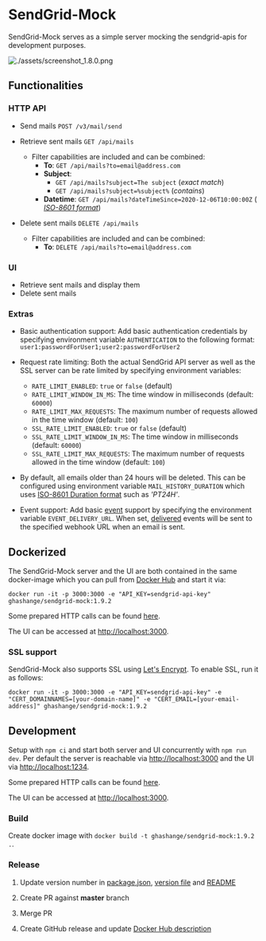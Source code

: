 # SendGrid-Mock

SendGrid-Mock serves as a simple server mocking the sendgrid-apis for development purposes.

![./assets/screenshot_1.8.0.png](./assets/screenshot_1.8.0.png)

## Functionalities

### HTTP API

* Send mails `POST /v3/mail/send`

* Retrieve sent mails `GET /api/mails`
    * Filter capabilities are included and can be combined:
        * **To**: `GET /api/mails?to=email@address.com`
        * **Subject**:
            * `GET /api/mails?subject=The subject` (*exact match*)
            * `GET /api/mails?subject=%subject%` (*contains*)
        * **Datetime**: `GET /api/mails?dateTimeSince=2020-12-06T10:00:00Z` (
          *[ISO-8601 format](https://en.wikipedia.org/wiki/ISO_8601)*)

* Delete sent mails `DELETE /api/mails`
    * Filter capabilities are included and can be combined:
        * **To**: `DELETE /api/mails?to=email@address.com`

### UI

* Retrieve sent mails and display them
* Delete sent mails

### Extras

* Basic authentication support: Add basic authentication credentials by specifying environment variable `AUTHENTICATION`
  to the following format: `user1:passwordForUser1;user2:passwordForUser2`

* Request rate limiting: Both the actual SendGrid API server as well as the SSL server can be rate limited by specifying
  environment variables:
    * `RATE_LIMIT_ENABLED`: `true` or `false` (default)
    * `RATE_LIMIT_WINDOW_IN_MS`: The time window in milliseconds (default: `60000`)
    * `RATE_LIMIT_MAX_REQUESTS`: The maximum number of requests allowed in the time window (default: `100`)
    * `SSL_RATE_LIMIT_ENABLED`: `true` or `false` (default)
    * `SSL_RATE_LIMIT_WINDOW_IN_MS`: The time window in milliseconds (default: `60000`)
    * `SSL_RATE_LIMIT_MAX_REQUESTS`: The maximum number of requests allowed in the time window (default: `100`)

* By default, all emails older than 24 hours will be deleted. This can be configured using environment
  variable `MAIL_HISTORY_DURATION` which
  uses [ISO-8601 Duration format](https://en.wikipedia.org/wiki/ISO_8601#Durations) such as *'PT24H'*.

* Event support: Add basic [event](https://www.twilio.com/docs/sendgrid/for-developers/tracking-events/event#events)
  support by specifying the environment variable `EVENT_DELIVERY_URL`. When set,
  [delivered](https://www.twilio.com/docs/sendgrid/for-developers/tracking-events/event#delivered) events will be
  sent to the specified webhook URL when an email is sent.

## Dockerized

The SendGrid-Mock server and the UI are both contained in the same docker-image which you can pull
from [Docker Hub](https://cloud.docker.com/u/ghashange/repository/docker/ghashange/sendgrid-mock) and start it via:

```shell
docker run -it -p 3000:3000 -e "API_KEY=sendgrid-api-key" ghashange/sendgrid-mock:1.9.2
```

Some prepared HTTP calls can be found [here](./http-calls).

The UI can be accessed at <http://localhost:3000>.

### SSL support

SendGrid-Mock also supports SSL using [Let's Encrypt](https://letsencrypt.org/). To enable SSL, run it as follows:

```shell
docker run -it -p 3000:3000 -e "API_KEY=sendgrid-api-key" -e "CERT_DOMAINNAMES=[your-domain-name]" -e "CERT_EMAIL=[your-email-address]" ghashange/sendgrid-mock:1.9.2
```

## Development

Setup with `npm ci` and start both server and UI concurrently with `npm run dev`. Per default the server is reachable
via <http://localhost:3000> and the UI via <http://localhost:1234>.

Some prepared HTTP calls can be found [here](./http-calls).

The UI can be accessed at <http://localhost:3000>.

### Build

Create docker image with `docker build -t ghashange/sendgrid-mock:1.9.2 .`.

### Release

1. Update version number in [package.json](./package.json), [version file](./version) and [README](./README.md)

2. Create PR against **master** branch

3. Merge PR

4. Create GitHub release and
   update [Docker Hub description](https://hub.docker.com/repository/docker/ghashange/sendgrid-mock)
